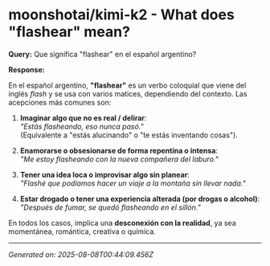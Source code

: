 # moonshotai/kimi-k2 - What does "flashear" mean?

**Query:** Que significa "flashear" en el español argentino?



**Response:**

En el español argentino, **"flashear"** es un verbo coloquial que viene del inglés *flash* y se usa con varios matices, dependiendo del contexto. Las acepciones más comunes son:

1. **Imaginar algo que no es real / delirar**:  
   *"Estás flasheando, eso nunca pasó."*  
   (Equivalente a "estás alucinando" o "te estás inventando cosas").

2. **Enamorarse o obsesionarse de forma repentina o intensa**:  
   *"Me estoy flasheando con la nueva compañera del laburo."*

3. **Tener una idea loca o improvisar algo sin planear**:  
   *"Flashé que podíamos hacer un viaje a la montaña sin llevar nada."*

4. **Estar drogado o tener una experiencia alterada (por drogas o alcohol)**:  
   *"Después de fumar, se quedó flasheando en el sillón."*

En todos los casos, implica una **desconexión con la realidad**, ya sea momentánea, romántica, creativa o química.

---
*Generated on: 2025-08-08T00:44:09.456Z*
